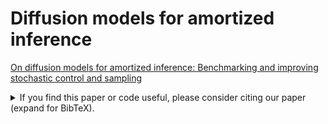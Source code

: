 # Diffusion models for amortized inference

[On diffusion models for amortized inference: Benchmarking and improving stochastic control and sampling](https://arxiv.org/abs/2402.05098)

<details>
<summary>
If you find this paper or code useful, please consider citing our paper (expand for BibTeX).
</summary>

```bibtex
@article{sendera2024diffusion,
    title={On diffusion models for amortized inference: Benchmarking and improving stochastic control and sampling},
    author={Sendera, Marcin and Kim, Minsu and Mittal, Sarthak and Lemos, Pablo and Scimeca, Luca and {Rector-Brooks}, Jarrid and Adam, Alexandre and Bengio, Yoshua and Malkin, Nikolay},
    year={2024},
    journal={arXiv preprint arXiv:2402.05098}
}
```
</details>
